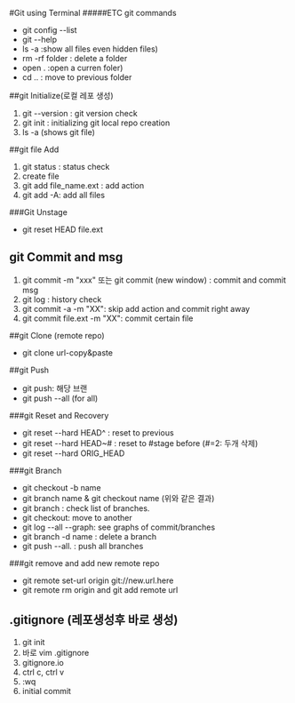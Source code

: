 


#Git using Terminal
#####ETC git commands
* git config --list
* git --help
* ls -a :show all files even hidden files)
* rm -rf folder : delete a folder
* open . :open a curren foler)
* cd .. : move to previous folder

##git Initialize(로컬 레포 생성)
1. git --version : git version check
2. git init : initializing git local repo creation
3. ls -a (shows git file)

##git file Add
1. git status : status check
2. create file
3. git add file_name.ext : add action
4. git add -A: add all files

###Git Unstage
* git reset HEAD file.ext

## git Commit and msg
1. git commit -m "xxx" 또는 git commit (new window) : commit and commit msg 
2. git log : history check
3. git commit -a -m "XX": skip add action and commit right away 
4. git commit file.ext -m "XX": commit certain file

##git Clone (remote repo)
* git clone url-copy&paste
 
##git Push
* git push: 해당 브랜
* git push --all (for all)

###git Reset and Recovery
* git reset --hard HEAD^ : reset to previous
* git reset --hard HEAD~# : reset to #stage before (#=2: 두개 삭제)
* git reset --hard ORIG_HEAD

###git Branch
* git checkout -b name
* git branch name & git checkout name (위와 같은 결과)
* git branch : check list of branches.
* git checkout: move to another
* git log --all --graph: see graphs of commit/branches
* git branch -d name : delete a branch
* git push --all. : push all branches

###git remove and add new remote repo
* git remote set-url origin git://new.url.here
* git remote rm origin and git add remote url

## .gitignore (레포생성후 바로 생성)
1. git init
2. 바로 vim .gitignore
3. gitignore.io
4. ctrl c, ctrl v
5. :wq
6. initial commit


